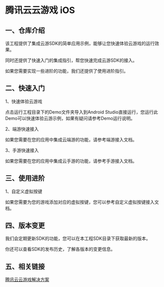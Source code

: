 # 腾讯云云游戏 iOS
## 一、仓库介绍
该工程提供了集成云游SDK的简单应用示例，能够让您快速体验云游戏的运行效果。

同时还提供了快速入门的集成指引，帮您快速完成云游SDK的接入。

如果您需要实现一些进阶的功能，我们还提供了使用进阶指引。

## 二、快速入门
1、快速体验云游戏

点击运行工程目录下的Demo文件夹导入到Android Studio直接运行，您运行此Demo可以快速体验云游示例，如果有疑问请参考Demo运行说明。

2、端游快速接入

如果您需要在您的应用中集成云端游的功能，请参考端游接入文档。

3、手游快速接入

如果您需要在您的应用中集成云手游的功能，请参考手游接入文档。

## 三、使用进阶
1、自定义虚拟按键

如果您需要为您的游戏添加对应的虚拟按键，您可以参考自定义虚拟按键接入文档。

## 四、版本变更
我们会定期更新SDK的功能，您可以在本工程SDK目录下获取最新的版本。

你还可以查看SDK的发布历史，了解各版本的变更信息。

## 五、相关链接
[腾讯云云游戏解决方案](https://cloud.tencent.com/solution/gs)
